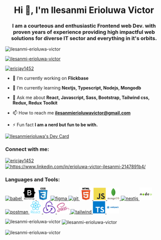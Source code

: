 <h1 align="center">Hi 👋, I'm Ilesanmi Erioluwa Victor</h1>
<h3 align="center">I am a courteous and enthusiastic Frontend web Dev. with proven years of experience providing high impactful web solutions for diverse IT sector and everything in it's orbits.</h3>

<p align="left"> <img src="https://komarev.com/ghpvc/?username=ilesanmi-erioluwa-victor&label=Profile%20views&color=0e75b6&style=flat" alt="ilesanmi-erioluwa-victor" /> </p>

<p align="left"> <a href="https://github.com/ryo-ma/github-profile-trophy"><img src="https://github-profile-trophy.vercel.app/?username=ilesanmi-erioluwa-victor" alt="ilesanmi-erioluwa-victor" /></a> </p>

<p align="left"> <a href="https://twitter.com/ericjay1452" target="blank"><img src="https://img.shields.io/twitter/follow/ericjay1452?logo=twitter&style=for-the-badge" alt="ericjay1452" /></a> </p>

- 🔭 I’m currently working on **Flickbase**

- 🌱 I’m currently learning **Nextjs, Typescript, Nodejs, Mongodb**

- 💬 Ask me about **React, Javascript, Sass, Bootstrap, Tailwind css, Redux, Redux Toolkit**

- 📫 How to reach me **ilesanmierioluwavictor@gmail.com**

- ⚡ Fun fact **I am a nerd but fun to be with.**

<a href="https://app.daily.dev/Ericjay1452"><img src="https://api.daily.dev/devcards/6db09f6e7dbf4e8d87b464611035de74.png?r=2t5" width="400" alt="Ilesanmierioluwa's Dev Card"/></a>

<h3 align="left">Connect with me:</h3>
<p align="left">
<a href="https://twitter.com/ericjay1452" target="blank"><img align="center" src="https://raw.githubusercontent.com/rahuldkjain/github-profile-readme-generator/master/src/images/icons/Social/twitter.svg" alt="ericjay1452" height="30" width="40" /></a>
<a href="https://linkedin.com/in/https://www.linkedin.com/in/erioluwa-victor-ilesanmi-2147891b4/" target="blank"><img align="center" src="https://raw.githubusercontent.com/rahuldkjain/github-profile-readme-generator/master/src/images/icons/Social/linked-in-alt.svg" alt="https://www.linkedin.com/in/erioluwa-victor-ilesanmi-2147891b4/" height="30" width="40" /></a>
</p>

<h3 align="left">Languages and Tools:</h3>
<p align="left"> <a href="https://babeljs.io/" target="_blank" rel="noreferrer"> <img src="https://www.vectorlogo.zone/logos/babeljs/babeljs-icon.svg" alt="babel" width="40" height="40"/> </a> <a href="https://getbootstrap.com" target="_blank" rel="noreferrer"> <img src="https://raw.githubusercontent.com/devicons/devicon/master/icons/bootstrap/bootstrap-plain-wordmark.svg" alt="bootstrap" width="40" height="40"/> </a> <a href="https://www.w3schools.com/css/" target="_blank" rel="noreferrer"> <img src="https://raw.githubusercontent.com/devicons/devicon/master/icons/css3/css3-original-wordmark.svg" alt="css3" width="40" height="40"/> </a> <a href="https://www.figma.com/" target="_blank" rel="noreferrer"> <img src="https://www.vectorlogo.zone/logos/figma/figma-icon.svg" alt="figma" width="40" height="40"/> </a> <a href="https://git-scm.com/" target="_blank" rel="noreferrer"> <img src="https://www.vectorlogo.zone/logos/git-scm/git-scm-icon.svg" alt="git" width="40" height="40"/> </a> <a href="https://www.w3.org/html/" target="_blank" rel="noreferrer"> <img src="https://raw.githubusercontent.com/devicons/devicon/master/icons/html5/html5-original-wordmark.svg" alt="html5" width="40" height="40"/> </a> <a href="https://developer.mozilla.org/en-US/docs/Web/JavaScript" target="_blank" rel="noreferrer"> <img src="https://raw.githubusercontent.com/devicons/devicon/master/icons/javascript/javascript-original.svg" alt="javascript" width="40" height="40"/> </a> <a href="https://www.mongodb.com/" target="_blank" rel="noreferrer"> <img src="https://raw.githubusercontent.com/devicons/devicon/master/icons/mongodb/mongodb-original-wordmark.svg" alt="mongodb" width="40" height="40"/> </a> <a href="https://nextjs.org/" target="_blank" rel="noreferrer"> <img src="https://cdn.worldvectorlogo.com/logos/nextjs-2.svg" alt="nextjs" width="40" height="40"/> </a> <a href="https://nodejs.org" target="_blank" rel="noreferrer"> <img src="https://raw.githubusercontent.com/devicons/devicon/master/icons/nodejs/nodejs-original-wordmark.svg" alt="nodejs" width="40" height="40"/> </a> <a href="https://postman.com" target="_blank" rel="noreferrer"> <img src="https://www.vectorlogo.zone/logos/getpostman/getpostman-icon.svg" alt="postman" width="40" height="40"/> </a> <a href="https://reactjs.org/" target="_blank" rel="noreferrer"> <img src="https://raw.githubusercontent.com/devicons/devicon/master/icons/react/react-original-wordmark.svg" alt="react" width="40" height="40"/> </a> <a href="https://redux.js.org" target="_blank" rel="noreferrer"> <img src="https://raw.githubusercontent.com/devicons/devicon/master/icons/redux/redux-original.svg" alt="redux" width="40" height="40"/> </a> <a href="https://sass-lang.com" target="_blank" rel="noreferrer"> <img src="https://raw.githubusercontent.com/devicons/devicon/master/icons/sass/sass-original.svg" alt="sass" width="40" height="40"/> </a> <a href="https://tailwindcss.com/" target="_blank" rel="noreferrer"> <img src="https://www.vectorlogo.zone/logos/tailwindcss/tailwindcss-icon.svg" alt="tailwind" width="40" height="40"/> </a> <a href="https://www.typescriptlang.org/" target="_blank" rel="noreferrer"> <img src="https://raw.githubusercontent.com/devicons/devicon/master/icons/typescript/typescript-original.svg" alt="typescript" width="40" height="40"/> </a> <a href="https://webpack.js.org" target="_blank" rel="noreferrer"> <img src="https://raw.githubusercontent.com/devicons/devicon/d00d0969292a6569d45b06d3f350f463a0107b0d/icons/webpack/webpack-original-wordmark.svg" alt="webpack" width="40" height="40"/> </a> </p>

<p><img align="left" src="https://github-readme-stats.vercel.app/api/top-langs?username=ilesanmi-erioluwa-victor&show_icons=true&locale=en&layout=compact" alt="ilesanmi-erioluwa-victor" /></p>

<p>&nbsp;<img align="center" src="https://github-readme-stats.vercel.app/api?username=ilesanmi-erioluwa-victor&show_icons=true&locale=en" alt="ilesanmi-erioluwa-victor" /></p>

<p><img align="center" src="https://github-readme-streak-stats.herokuapp.com/?user=ilesanmi-erioluwa-victor&" alt="ilesanmi-erioluwa-victor" /></p>
